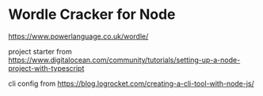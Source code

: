 # Wordle Cracker for Node

https://www.powerlanguage.co.uk/wordle/

project starter from https://www.digitalocean.com/community/tutorials/setting-up-a-node-project-with-typescript

cli config from https://blog.logrocket.com/creating-a-cli-tool-with-node-js/
